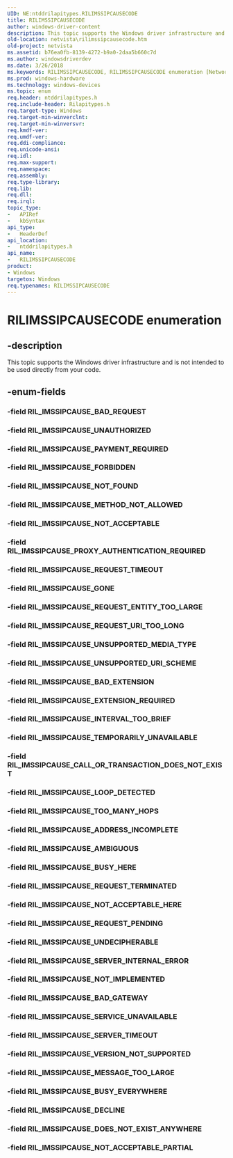```yaml
---
UID: NE:ntddrilapitypes.RILIMSSIPCAUSECODE
title: RILIMSSIPCAUSECODE
author: windows-driver-content
description: This topic supports the Windows driver infrastructure and is not intended to be used directly from your code.
old-location: netvista\rilimssipcausecode.htm
old-project: netvista
ms.assetid: b76ea0fb-8139-4272-b9a0-2daa5b660c7d
ms.author: windowsdriverdev
ms.date: 3/26/2018
ms.keywords: RILIMSSIPCAUSECODE, RILIMSSIPCAUSECODE enumeration [Network Drivers Starting with Windows Vista], RIL_IMSSIPCAUSE_ADDRESS_INCOMPLETE, RIL_IMSSIPCAUSE_AMBIGUOUS, RIL_IMSSIPCAUSE_BAD_EXTENSION, RIL_IMSSIPCAUSE_BAD_GATEWAY, RIL_IMSSIPCAUSE_BUSY_EVERYWHERE, RIL_IMSSIPCAUSE_BUSY_HERE, RIL_IMSSIPCAUSE_CALL_OR_TRANSACTION_DOES_NOT_EXIST, RIL_IMSSIPCAUSE_DECLINE, RIL_IMSSIPCAUSE_DOES_NOT_EXIST_ANYWHERE, RIL_IMSSIPCAUSE_EXTENSION_REQUIRED, RIL_IMSSIPCAUSE_FORBIDDEN, RIL_IMSSIPCAUSE_GONE, RIL_IMSSIPCAUSE_INTERVAL_TOO_BRIEF, RIL_IMSSIPCAUSE_LOOP_DETECTED, RIL_IMSSIPCAUSE_MESSAGE_TOO_LARGE, RIL_IMSSIPCAUSE_METHOD_NOT_ALLOWED, RIL_IMSSIPCAUSE_NOT_ACCEPTABLE, RIL_IMSSIPCAUSE_NOT_ACCEPTABLE_HERE, RIL_IMSSIPCAUSE_NOT_ACCEPTABLE_PARTIAL, RIL_IMSSIPCAUSE_NOT_FOUND, RIL_IMSSIPCAUSE_NOT_IMPLEMENTED, RIL_IMSSIPCAUSE_PAYMENT_REQUIRED, RIL_IMSSIPCAUSE_PROXY_AUTHENTICATION_REQUIRED, RIL_IMSSIPCAUSE_REQUEST_ENTITY_TOO_LARGE, RIL_IMSSIPCAUSE_REQUEST_PENDING, RIL_IMSSIPCAUSE_REQUEST_TERMINATED, RIL_IMSSIPCAUSE_REQUEST_TIMEOUT, RIL_IMSSIPCAUSE_REQUEST_URI_TOO_LONG, RIL_IMSSIPCAUSE_SERVER_INTERNAL_ERROR, RIL_IMSSIPCAUSE_SERVER_TIMEOUT, RIL_IMSSIPCAUSE_SERVICE_UNAVAILABLE, RIL_IMSSIPCAUSE_TEMPORARILY_UNAVAILABLE, RIL_IMSSIPCAUSE_TOO_MANY_HOPS, RIL_IMSSIPCAUSE_UNAUTHORIZED, RIL_IMSSIPCAUSE_UNDECIPHERABLE, RIL_IMSSIPCAUSE_UNSUPPORTED_MEDIA_TYPE, RIL_IMSSIPCAUSE_UNSUPPORTED_URI_SCHEME, RIL_IMSSIPCAUSE_VERSION_NOT_SUPPORTED, netvista.rilimssipcausecode, ntddrilapitypes/RILIMSSIPCAUSECODE, ntddrilapitypes/RIL_IMSSIPCAUSE_ADDRESS_INCOMPLETE, ntddrilapitypes/RIL_IMSSIPCAUSE_AMBIGUOUS, ntddrilapitypes/RIL_IMSSIPCAUSE_BAD_EXTENSION, ntddrilapitypes/RIL_IMSSIPCAUSE_BAD_GATEWAY, ntddrilapitypes/RIL_IMSSIPCAUSE_BUSY_EVERYWHERE, ntddrilapitypes/RIL_IMSSIPCAUSE_BUSY_HERE, ntddrilapitypes/RIL_IMSSIPCAUSE_CALL_OR_TRANSACTION_DOES_NOT_EXIST, ntddrilapitypes/RIL_IMSSIPCAUSE_DECLINE, ntddrilapitypes/RIL_IMSSIPCAUSE_DOES_NOT_EXIST_ANYWHERE, ntddrilapitypes/RIL_IMSSIPCAUSE_EXTENSION_REQUIRED, ntddrilapitypes/RIL_IMSSIPCAUSE_FORBIDDEN, ntddrilapitypes/RIL_IMSSIPCAUSE_GONE, ntddrilapitypes/RIL_IMSSIPCAUSE_INTERVAL_TOO_BRIEF, ntddrilapitypes/RIL_IMSSIPCAUSE_LOOP_DETECTED, ntddrilapitypes/RIL_IMSSIPCAUSE_MESSAGE_TOO_LARGE, ntddrilapitypes/RIL_IMSSIPCAUSE_METHOD_NOT_ALLOWED, ntddrilapitypes/RIL_IMSSIPCAUSE_NOT_ACCEPTABLE, ntddrilapitypes/RIL_IMSSIPCAUSE_NOT_ACCEPTABLE_HERE, ntddrilapitypes/RIL_IMSSIPCAUSE_NOT_ACCEPTABLE_PARTIAL, ntddrilapitypes/RIL_IMSSIPCAUSE_NOT_FOUND, ntddrilapitypes/RIL_IMSSIPCAUSE_NOT_IMPLEMENTED, ntddrilapitypes/RIL_IMSSIPCAUSE_PAYMENT_REQUIRED, ntddrilapitypes/RIL_IMSSIPCAUSE_PROXY_AUTHENTICATION_REQUIRED, ntddrilapitypes/RIL_IMSSIPCAUSE_REQUEST_ENTITY_TOO_LARGE, ntddrilapitypes/RIL_IMSSIPCAUSE_REQUEST_PENDING, ntddrilapitypes/RIL_IMSSIPCAUSE_REQUEST_TERMINATED, ntddrilapitypes/RIL_IMSSIPCAUSE_REQUEST_TIMEOUT, ntddrilapitypes/RIL_IMSSIPCAUSE_REQUEST_URI_TOO_LONG, ntddrilapitypes/RIL_IMSSIPCAUSE_SERVER_INTERNAL_ERROR, ntddrilapitypes/RIL_IMSSIPCAUSE_SERVER_TIMEOUT, ntddrilapitypes/RIL_IMSSIPCAUSE_SERVICE_UNAVAILABLE, ntddrilapitypes/RIL_IMSSIPCAUSE_TEMPORARILY_UNAVAILABLE, ntddrilapitypes/RIL_IMSSIPCAUSE_TOO_MANY_HOPS, ntddrilapitypes/RIL_IMSSIPCAUSE_UNAUTHORIZED, ntddrilapitypes/RIL_IMSSIPCAUSE_UNDECIPHERABLE, ntddrilapitypes/RIL_IMSSIPCAUSE_UNSUPPORTED_MEDIA_TYPE, ntddrilapitypes/RIL_IMSSIPCAUSE_UNSUPPORTED_URI_SCHEME, ntddrilapitypes/RIL_IMSSIPCAUSE_VERSION_NOT_SUPPORTED
ms.prod: windows-hardware
ms.technology: windows-devices
ms.topic: enum
req.header: ntddrilapitypes.h
req.include-header: Rilapitypes.h
req.target-type: Windows
req.target-min-winverclnt: 
req.target-min-winversvr: 
req.kmdf-ver: 
req.umdf-ver: 
req.ddi-compliance: 
req.unicode-ansi: 
req.idl: 
req.max-support: 
req.namespace: 
req.assembly: 
req.type-library: 
req.lib: 
req.dll: 
req.irql: 
topic_type:
-	APIRef
-	kbSyntax
api_type:
-	HeaderDef
api_location:
-	ntddrilapitypes.h
api_name:
-	RILIMSSIPCAUSECODE
product:
- Windows
targetos: Windows
req.typenames: RILIMSSIPCAUSECODE
---
```


# RILIMSSIPCAUSECODE enumeration


## -description


This topic supports the Windows driver infrastructure and is not intended to be used directly from your code.


## -enum-fields




### -field RIL_IMSSIPCAUSE_BAD_REQUEST


### -field RIL_IMSSIPCAUSE_UNAUTHORIZED


### -field RIL_IMSSIPCAUSE_PAYMENT_REQUIRED


### -field RIL_IMSSIPCAUSE_FORBIDDEN


### -field RIL_IMSSIPCAUSE_NOT_FOUND


### -field RIL_IMSSIPCAUSE_METHOD_NOT_ALLOWED


### -field RIL_IMSSIPCAUSE_NOT_ACCEPTABLE


### -field RIL_IMSSIPCAUSE_PROXY_AUTHENTICATION_REQUIRED


### -field RIL_IMSSIPCAUSE_REQUEST_TIMEOUT


### -field RIL_IMSSIPCAUSE_GONE


### -field RIL_IMSSIPCAUSE_REQUEST_ENTITY_TOO_LARGE


### -field RIL_IMSSIPCAUSE_REQUEST_URI_TOO_LONG


### -field RIL_IMSSIPCAUSE_UNSUPPORTED_MEDIA_TYPE


### -field RIL_IMSSIPCAUSE_UNSUPPORTED_URI_SCHEME


### -field RIL_IMSSIPCAUSE_BAD_EXTENSION


### -field RIL_IMSSIPCAUSE_EXTENSION_REQUIRED


### -field RIL_IMSSIPCAUSE_INTERVAL_TOO_BRIEF


### -field RIL_IMSSIPCAUSE_TEMPORARILY_UNAVAILABLE


### -field RIL_IMSSIPCAUSE_CALL_OR_TRANSACTION_DOES_NOT_EXIST


### -field RIL_IMSSIPCAUSE_LOOP_DETECTED


### -field RIL_IMSSIPCAUSE_TOO_MANY_HOPS


### -field RIL_IMSSIPCAUSE_ADDRESS_INCOMPLETE


### -field RIL_IMSSIPCAUSE_AMBIGUOUS


### -field RIL_IMSSIPCAUSE_BUSY_HERE


### -field RIL_IMSSIPCAUSE_REQUEST_TERMINATED


### -field RIL_IMSSIPCAUSE_NOT_ACCEPTABLE_HERE


### -field RIL_IMSSIPCAUSE_REQUEST_PENDING


### -field RIL_IMSSIPCAUSE_UNDECIPHERABLE


### -field RIL_IMSSIPCAUSE_SERVER_INTERNAL_ERROR


### -field RIL_IMSSIPCAUSE_NOT_IMPLEMENTED


### -field RIL_IMSSIPCAUSE_BAD_GATEWAY


### -field RIL_IMSSIPCAUSE_SERVICE_UNAVAILABLE


### -field RIL_IMSSIPCAUSE_SERVER_TIMEOUT


### -field RIL_IMSSIPCAUSE_VERSION_NOT_SUPPORTED


### -field RIL_IMSSIPCAUSE_MESSAGE_TOO_LARGE


### -field RIL_IMSSIPCAUSE_BUSY_EVERYWHERE


### -field RIL_IMSSIPCAUSE_DECLINE


### -field RIL_IMSSIPCAUSE_DOES_NOT_EXIST_ANYWHERE


### -field RIL_IMSSIPCAUSE_NOT_ACCEPTABLE_PARTIAL


